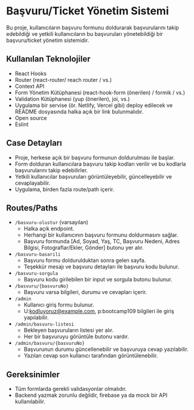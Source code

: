 
# Başvuru/Ticket Yönetim Sistemi

Bu proje, kullanıcıların başvuru formunu doldurarak başvurularını takip edebildiği ve yetkili kullanıcıların bu başvuruları yönetebildiği bir başvuru/ticket yönetim sistemidir.

## Kullanılan Teknolojiler

-   React Hooks
-   Router (react-router/ reach router / vs.)
-   Context API
-   Form Yönetim Kütüphanesi (react-hook-form (önerilen) / formik / vs.)
-   Validation Kütüphanesi (yup (önerilen), joi, vs.)
-   Uygulama bir servise (ör. Netlify, Vercel gibi) deploy edilecek ve README dosyasında halka açık bir link bulunmalıdır.
-   Open source
-   Eslint


## Case Detayları

-   Proje, herkese açık bir başvuru formunun doldurulması ile başlar.
-   Form dolduran kullanıcılara başvuru takip kodları verilir ve bu kodlarla başvurularını takip edebilirler.
-   Yetkili kullanıcılar başvuruları görüntüleyebilir, güncelleyebilir ve cevaplayabilir.
-   Uygulama, birden fazla route/path içerir.

## Routes/Paths

-   `/basvuru-olustur` (varsayılan)
    -   Halka açık endpoint.
    -   Herhangi bir kullanıcının başvuru formunu doldurmasını sağlar.
    -   Başvuru formunda [Ad, Soyad, Yaş, TC, Başvuru Nedeni, Adres Bilgisi, Fotograflar/Ekler, Gönder] butonu yer alır.
-   `/basvuru-basarili`
    -   Başvuru formu doldurulduktan sonra gelen sayfa.
    -   Teşekkür mesajı ve başvuru detayları ile başvuru kodu bulunur.
-   `/basvuru-sorgula`
    -   Başvuru kodu girilebilen bir input ve sorgula butonu bulunur.
-   `/basvuru/{basvuruNo}`
    -   Başvuru varsa bilgileri, durumu ve cevapları içerir.
-   `/admin`
    -   Kullanıcı giriş formu bulunur.
    -   U:kodluyoruz@example.com, p:bootcamp109 bilgileri ile giriş yapılabilir.
-   `/admin/basvuru-listesi`
    -   Bekleyen başvuruların listesi yer alır.
    -   Her bir başvuruyu görüntüle butonu vardır.
-   `/admin/basvuru/{basvuruNo}`
    -   Başvurunun durumu güncellenebilir ve başvuruya cevap yazılabilir.
    -   Yazılan cevap son kullanıcı tarafından görüntülenebilir.

## Gereksinimler

-   Tüm formlarda gerekli validasyonlar olmalıdır.
-   Backend yazmak zorunlu değildir, firebase ya da mock bir API kullanılabilir.